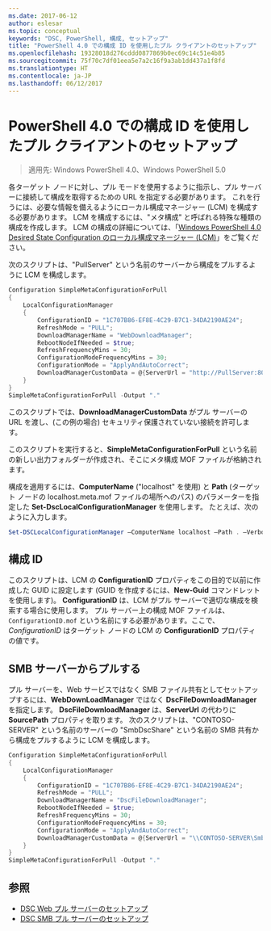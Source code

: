 ```yaml
---
ms.date: 2017-06-12
author: eslesar
ms.topic: conceptual
keywords: "DSC, PowerShell, 構成, セットアップ"
title: "PowerShell 4.0 での構成 ID を使用したプル クライアントのセットアップ"
ms.openlocfilehash: 19328018d276cddd0877869b0ec69c14c51e4b85
ms.sourcegitcommit: 75f70c7df01eea5e7a2c16f9a3ab1dd437a1f8fd
ms.translationtype: HT
ms.contentlocale: ja-JP
ms.lasthandoff: 06/12/2017
---
```

# <a name="setting-up-a-pull-client-using-configuration-id-in-powershell-40"></a>PowerShell 4.0 での構成 ID を使用したプル クライアントのセットアップ

>適用先: Windows PowerShell 4.0、Windows PowerShell 5.0

各ターゲット ノードに対し、プル モードを使用するように指示し、プル サーバーに接続して構成を取得するための URL を指定する必要があります。 これを行うには、必要な情報を備えるようにローカル構成マネージャー (LCM) を構成する必要があります。 LCM を構成するには、"メタ構成" と呼ばれる特殊な種類の構成を作成します。 LCM の構成の詳細については、「[Windows PowerShell 4.0 Desired State Configuration のローカル構成マネージャー (LCM)](metaConfig4.md)」をご覧ください。

次のスクリプトは、"PullServer" という名前のサーバーから構成をプルするように LCM を構成します。

```powershell
Configuration SimpleMetaConfigurationForPull 
{ 
    LocalConfigurationManager 
    { 
        ConfigurationID = "1C707B86-EF8E-4C29-B7C1-34DA2190AE24";
        RefreshMode = "PULL";
        DownloadManagerName = "WebDownloadManager";
        RebootNodeIfNeeded = $true;
        RefreshFrequencyMins = 30;
        ConfigurationModeFrequencyMins = 30; 
        ConfigurationMode = "ApplyAndAutoCorrect";
        DownloadManagerCustomData = @{ServerUrl = "http://PullServer:8080/PSDSCPullServer/PSDSCPullServer.svc"; AllowUnsecureConnection = “TRUE”}
    } 
} 
SimpleMetaConfigurationForPull -Output "."
```

このスクリプトでは、**DownloadManagerCustomData** がプル サーバーの URL を渡し、(この例の場合) セキュリティ保護されていない接続を許可します。 

このスクリプトを実行すると、**SimpleMetaConfigurationForPull** という名前の新しい出力フォルダーが作成され、そこにメタ構成 MOF ファイルが格納されます。

構成を適用するには、**ComputerName** ("localhost" を使用) と **Path** (ターゲット ノードの localhost.meta.mof ファイルの場所へのパス) のパラメーターを指定した **Set-DscLocalConfigurationManager** を使用します。 たとえば、次のように入力します。 
```powershell
Set-DSCLocalConfigurationManager –ComputerName localhost –Path . –Verbose.
```

## <a name="configuration-id"></a>構成 ID
このスクリプトは、LCM の **ConfigurationID** プロパティをこの目的で以前に作成した GUID に設定します (GUID を作成するには、**New-Guid** コマンドレットを使用します)。 **ConfigurationID** は、LCM がプル サーバーで適切な構成を検索する場合に使用します。 プル サーバー上の構成 MOF ファイルは、`ConfigurationID.mof` という名前にする必要があります。ここで、*ConfigurationID* はターゲット ノードの LCM の **ConfigurationID** プロパティの値です。

## <a name="pulling-from-an-smb-server"></a>SMB サーバーからプルする

プル サーバーを、Web サービスではなく SMB ファイル共有としてセットアップするには、**WebDownLoadManager** ではなく **DscFileDownloadManager** を指定します。
**DscFileDownloadManager** は、**ServerUrl** の代わりに **SourcePath** プロパティを取ります。 次のスクリプトは、"CONTOSO-SERVER" という名前のサーバーの "SmbDscShare" という名前の SMB 共有から構成をプルするように LCM を構成します。

```powershell
Configuration SimpleMetaConfigurationForPull 
{ 
    LocalConfigurationManager 
    { 
        ConfigurationID = "1C707B86-EF8E-4C29-B7C1-34DA2190AE24";
        RefreshMode = "PULL";
        DownloadManagerName = "DscFileDownloadManager";
        RebootNodeIfNeeded = $true;
        RefreshFrequencyMins = 30;
        ConfigurationModeFrequencyMins = 30; 
        ConfigurationMode = "ApplyAndAutoCorrect";
        DownloadManagerCustomData = @{ServerUrl = "\\CONTOSO-SERVER\SmbDscShare"}
    } 
} 
SimpleMetaConfigurationForPull -Output "."
```

## <a name="see-also"></a>参照

- [DSC Web プル サーバーのセットアップ](pullServer.md)
- [DSC SMB プル サーバーのセットアップ](pullServerSMB.md)

